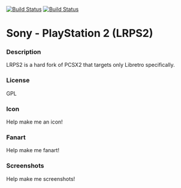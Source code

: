 [![Build Status](https://travis-ci.org/kodi-game/game.libretro.lrps2.svg?branch=master)](https://travis-ci.org/kodi-game/game.libretro.lrps2)
[![Build Status](https://ci.appveyor.com/api/projects/status/github/kodi-game/game.libretro.lrps2?svg=true)](https://ci.appveyor.com/project/kodi-game/game-libretro-lrps2)

# Sony - PlayStation 2 (LRPS2)

### Description

LRPS2 is a hard fork of PCSX2 that targets only Libretro specifically.

### License

GPL

### Icon

Help make me an icon!

### Fanart

Help make me fanart!

### Screenshots

Help make me screenshots!
